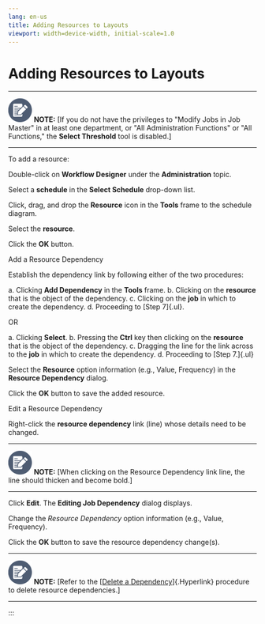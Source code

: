 ```yaml
---
lang: en-us
title: Adding Resources to Layouts
viewport: width=device-width, initial-scale=1.0
---
```


#  Adding Resources to Layouts

  -------------------------------------------------------------------------------------------------------------------------------- -----------------------------------------------------------------------------------------------------------------------------------------------------------------------------------------------------------------------------
  ![White pencil/paper icon on gray circular background](../../../Resources/Images/note-icon(48x48).png "Note icon")   **NOTE:** [If you do not have the privileges to \"Modify Jobs in Job Master\" in at least one department, or \"All Administration Functions\" or \"All Functions,\" the **Select Threshold** tool is disabled.]
  -------------------------------------------------------------------------------------------------------------------------------- -----------------------------------------------------------------------------------------------------------------------------------------------------------------------------------------------------------------------------

To add a resource:

Double-click on **Workflow Designer** under the **Administration**
topic.

Select a **schedule** in the **Select Schedule** drop-down list.

Click, drag, and drop the **Resource** icon in the **Tools** frame to
the schedule diagram.

Select the **resource**.

Click the **OK** button.

Add a Resource Dependency

Establish the dependency link by following either of the two procedures:

a.  Clicking **Add Dependency** in the **Tools** frame.
b.  Clicking on the **resource** that is the object of the dependency.
c.  Clicking on the **job** in which to create the dependency.
d.  Proceeding to [Step 7]{.ul}.

OR

a.  Clicking **Select**.
b.  Pressing the **Ctrl** key then clicking on the **resource** that is
    the object of the dependency.
c.  Dragging the line for the link across to the **job** in which to
    create the dependency.
d.  Proceeding to [Step 7.]{.ul}

Select the **Resource** option information (e.g., Value, Frequency) in
the **Resource Dependency** dialog.

Click the **OK** button to save the added resource.

Edit a Resource Dependency

Right-click the **resource dependency** link (line) whose details need
to be changed.

  -------------------------------------------------------------------------------------------------------------------------------- ----------------------------------------------------------------------------------------------------------------------
  ![White pencil/paper icon on gray circular background](../../../Resources/Images/note-icon(48x48).png "Note icon")   **NOTE:** [When clicking on the Resource Dependency link line, the line should thicken and become bold.]
  -------------------------------------------------------------------------------------------------------------------------------- ----------------------------------------------------------------------------------------------------------------------

Click **Edit**. The **Editing Job Dependency** dialog displays.

Change the *Resource Dependency* option information (e.g., Value,
Frequency).

Click the **OK** button to save the resource dependency change(s).

  -------------------------------------------------------------------------------------------------------------------------------- --------------------------------------------------------------------------------------------------------------------------------------------------------------------------------------
  ![White pencil/paper icon on gray circular background](../../../Resources/Images/note-icon(48x48).png "Note icon")   **NOTE:** [Refer to the [[Delete a Dependency](Adding-Jobs-to-Schedule-Layouts.md#Delete_a_Dependency)]{.Hyperlink} procedure to delete resource dependencies.]
  -------------------------------------------------------------------------------------------------------------------------------- --------------------------------------------------------------------------------------------------------------------------------------------------------------------------------------
:::

 


